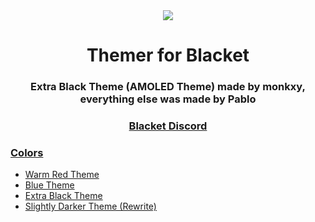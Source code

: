 <div align="center">
  <img src="https://cdn.discordapp.com/attachments/924409184496271440/1135468018890186792/image.png">
  <h1>Themer for Blacket</h1>
  <h3>Extra Black Theme (AMOLED Theme) made by monkxy, everything else was made by Pablo</h3>
  <h3><a href="https://discord.gg/blacket">Blacket Discord</a></h3>
</div>

### [Colors](Colors/)
 * [Warm Red Theme](Colors/strawberry.js)
 * [Blue Theme](Colors/blue.js)
 * [Extra Black Theme](Colors/amoled.js)
 * [Slightly Darker Theme (Rewrite)](Colors/rewrite.js)
